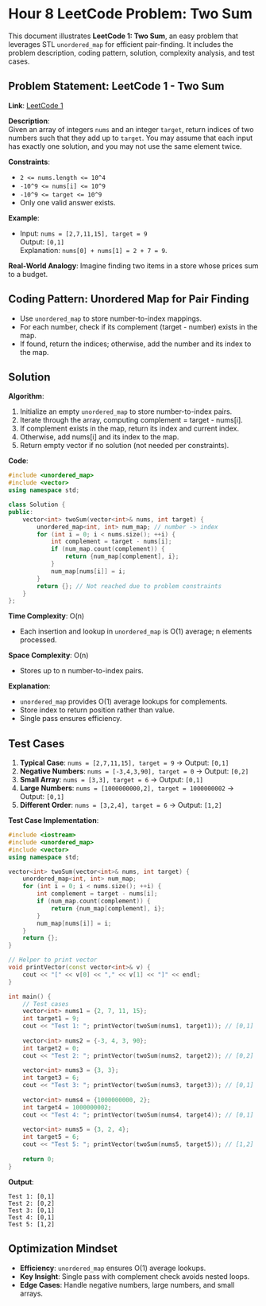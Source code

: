 # Hour 8 LeetCode Problem: Two Sum

This document illustrates **LeetCode 1: Two Sum**, an easy problem that leverages STL `unordered_map` for efficient pair-finding. It includes the problem description, coding pattern, solution, complexity analysis, and test cases.

## Problem Statement: LeetCode 1 - Two Sum
**Link**: [LeetCode 1](https://leetcode.com/problems/two-sum/)

**Description**:  
Given an array of integers `nums` and an integer `target`, return indices of two numbers such that they add up to `target`. You may assume that each input has exactly one solution, and you may not use the same element twice.

**Constraints**:
- `2 <= nums.length <= 10^4`
- `-10^9 <= nums[i] <= 10^9`
- `-10^9 <= target <= 10^9`
- Only one valid answer exists.

**Example**:
- Input: `nums = [2,7,11,15], target = 9`  
  Output: `[0,1]`  
  Explanation: `nums[0] + nums[1] = 2 + 7 = 9`.

**Real-World Analogy**: Imagine finding two items in a store whose prices sum to a budget.

## Coding Pattern: Unordered Map for Pair Finding
- Use `unordered_map` to store number-to-index mappings.  
- For each number, check if its complement (target - number) exists in the map.  
- If found, return the indices; otherwise, add the number and its index to the map.

## Solution
**Algorithm**:
1. Initialize an empty `unordered_map` to store number-to-index pairs.
2. Iterate through the array, computing complement = target - nums[i].
3. If complement exists in the map, return its index and current index.
4. Otherwise, add nums[i] and its index to the map.
5. Return empty vector if no solution (not needed per constraints).

**Code**:
```cpp
#include <unordered_map>
#include <vector>
using namespace std;

class Solution {
public:
    vector<int> twoSum(vector<int>& nums, int target) {
        unordered_map<int, int> num_map; // number -> index
        for (int i = 0; i < nums.size(); ++i) {
            int complement = target - nums[i];
            if (num_map.count(complement)) {
                return {num_map[complement], i};
            }
            num_map[nums[i]] = i;
        }
        return {}; // Not reached due to problem constraints
    }
};
```

**Time Complexity**: O(n)  
- Each insertion and lookup in `unordered_map` is O(1) average; n elements processed.

**Space Complexity**: O(n)  
- Stores up to n number-to-index pairs.

**Explanation**:  
- `unordered_map` provides O(1) average lookups for complements.  
- Store index to return position rather than value.  
- Single pass ensures efficiency.

## Test Cases
1. **Typical Case**: `nums = [2,7,11,15], target = 9` → Output: `[0,1]`  
2. **Negative Numbers**: `nums = [-3,4,3,90], target = 0` → Output: `[0,2]`  
3. **Small Array**: `nums = [3,3], target = 6` → Output: `[0,1]`  
4. **Large Numbers**: `nums = [1000000000,2], target = 1000000002` → Output: `[0,1]`  
5. **Different Order**: `nums = [3,2,4], target = 6` → Output: `[1,2]`  

**Test Case Implementation**:
```cpp
#include <iostream>
#include <unordered_map>
#include <vector>
using namespace std;

vector<int> twoSum(vector<int>& nums, int target) {
    unordered_map<int, int> num_map;
    for (int i = 0; i < nums.size(); ++i) {
        int complement = target - nums[i];
        if (num_map.count(complement)) {
            return {num_map[complement], i};
        }
        num_map[nums[i]] = i;
    }
    return {};
}

// Helper to print vector
void printVector(const vector<int>& v) {
    cout << "[" << v[0] << "," << v[1] << "]" << endl;
}

int main() {
    // Test cases
    vector<int> nums1 = {2, 7, 11, 15};
    int target1 = 9;
    cout << "Test 1: "; printVector(twoSum(nums1, target1)); // [0,1]
    
    vector<int> nums2 = {-3, 4, 3, 90};
    int target2 = 0;
    cout << "Test 2: "; printVector(twoSum(nums2, target2)); // [0,2]
    
    vector<int> nums3 = {3, 3};
    int target3 = 6;
    cout << "Test 3: "; printVector(twoSum(nums3, target3)); // [0,1]
    
    vector<int> nums4 = {1000000000, 2};
    int target4 = 1000000002;
    cout << "Test 4: "; printVector(twoSum(nums4, target4)); // [0,1]
    
    vector<int> nums5 = {3, 2, 4};
    int target5 = 6;
    cout << "Test 5: "; printVector(twoSum(nums5, target5)); // [1,2]
    
    return 0;
}
```

**Output**:
```
Test 1: [0,1]
Test 2: [0,2]
Test 3: [0,1]
Test 4: [0,1]
Test 5: [1,2]
```

## Optimization Mindset
- **Efficiency**: `unordered_map` ensures O(1) average lookups.  
- **Key Insight**: Single pass with complement check avoids nested loops.  
- **Edge Cases**: Handle negative numbers, large numbers, and small arrays.
